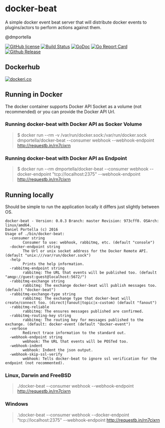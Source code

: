 # docker-beat
A simple docker event beat server that will distribute docker events to plugins/actors to perform actions against them.

@dmportella

[![GitHub license](https://img.shields.io/badge/license-Apache%202-blue.svg)](https://raw.githubusercontent.com/dmportella/docker-beat/master/LICENSE) [![Build Status](https://travis-ci.org/dmportella/docker-beat.svg?branch=master)](https://travis-ci.org/dmportella/docker-beat) [![GoDoc](https://godoc.org/github.com/dmportella/docker-beat?status.svg)](https://godoc.org/github.com/dmportella/docker-beat) [![Go Report Card](https://goreportcard.com/badge/github.com/dmportella/docker-beat)](https://goreportcard.com/report/github.com/dmportella/docker-beat) [![Github Release](https://img.shields.io/github/release/dmportella/docker-beat.svg)](https://github.com/dmportella/docker-beat/releases)

## Dockerhub

[![dockeri.co](http://dockeri.co/image/dmportella/docker-beat)](https://hub.docker.com/r/dmportella/docker-beat/)

## Running in Docker

The docker container supports Docker API Socket as a volume (not recommended) or you can provide the Docker API Url.

### Running docker-beat with Docker API as Socker Volume

> $ docker run --rm -v /var/run/docker.sock:/var/run/docker.sock dmportella/docker-beat --consumer webhook --webhook-endpoint http://requestb.in/rn7cixrn

### Running docker-beat with Docker API as Endpoint

> $ docker run --rm dmportella/docker-beat --consumer webhook --docker-endpoint "tcp://localhost:2375" --webhook-endpoint http://requestb.in/rn7cixrn

## Running locally

Should be simple to run the application locally it differs just slightly between OS.

```
docker-beat - Version: 0.0.3 Branch: master Revision: 973cff0. OSArch: linux/amd64.
Daniel Portella (c) 2016
Usage of ./bin/docker-beat:
  -consumer string
    	Consumer to use: webhook, rabbitmq, etc. (default "console")
  -docker-endpoint string
    	The Url or unix socket address for the Docker Remote API. (default "unix:///var/run/docker.sock")
  -help
    	Prints the help information.
  -rabbitmq-endpoint string
    	rabbitmq: The URL that events will be published too. (default "amqp://guest:guest@localhost:5672/")
  -rabbitmq-exchange string
    	rabbitmq: The exchange docker-beat will publish messages too. (default "docker-beat")
  -rabbitmq-exchange-type string
    	rabbitmq: The exchange type that docker-beat will create/connect too. (direct|fanout|topic|x-custom) (default "fanout")
  -rabbitmq-reliable
    	rabbitmq: The ensures messages published are confirmed.
  -rabbitmq-routing-key string
    	rabbitmq: The routing key for messages published to the exchange. (default: docker-event (default "docker-event")
  -verbose
    	Redirect trace information to the standard out.
  -webhook-endpoint string
    	webhook: The URL that events will be POSTed too.
  -webhook-indent
    	webhook: Indent the json output.
  -webhook-skip-ssl-verify
    	webhook: Tells docker-beat to ignore ssl verification for the endpoint (not recommented).
```

### Linux, Darwin and FreeBSD

> ./docker-beat --consumer webhook --webhook-endpoint http://requestb.in/rn7cixrn

### Windows

> .\docker-beat --consumer webhook --docker-endpoint "tcp://localhost:2375" --webhook-endpoint http://requestb.in/rn7cixrn
